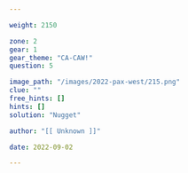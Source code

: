 ```yaml
---

weight: 2150

zone: 2
gear: 1
gear_theme: "CA-CAW!"
question: 5

image_path: "/images/2022-pax-west/215.png"
clue: ""
free_hints: []
hints: []
solution: "Nugget"

author: "[[ Unknown ]]"

date: 2022-09-02

---
```


